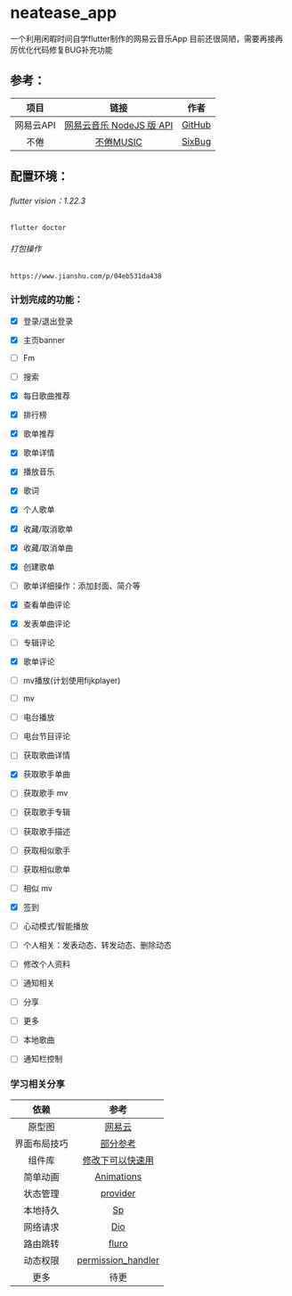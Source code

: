 # neatease_app

一个利用闲暇时间自学flutter制作的网易云音乐App
目前还很简陋，需要再接再厉优化代码修复BUG补充功能 

## 参考：

| 项目 | 链接 | 作者 |
| :-----: | :----: | :----: |
| 网易云API | [网易云音乐 NodeJS 版 API](https://binaryify.github.io/NeteaseCloudMusicApi/#/) | [GitHub](https://github.com/Binaryify/NeteaseCloudMusicApi) |
| 不倦 | [不倦MUSIC](https://github.com/2697a/bujuan-sixbugs) | [SixBug](https://github.com/2697a) | 

## 配置环境： 
###### flutter vision：1.22.3
```
flutter doctor
```

###### 打包操作
```
https://www.jianshu.com/p/04eb531da438
```


### 计划完成的功能：

- [x] 登录/退出登录
- [x] 主页banner
- [ ] Fm
- [ ] 搜索
- [x] 每日歌曲推荐
- [x] 排行榜
- [x] 歌单推荐
- [x] 歌单详情
- [x] 播放音乐
- [x] 歌词
- [x] 个人歌单
- [x] 收藏/取消歌单
- [x] 收藏/取消单曲
- [x] 创建歌单
- [ ] 歌单详细操作：添加封面、简介等
- [x] 查看单曲评论
- [X] 发表单曲评论
- [ ] 专辑评论
- [x] 歌单评论
- [ ] mv播放(计划使用fijkplayer)
- [ ] mv 
- [ ] 电台播放
- [ ] 电台节目评论
- [ ] 获取歌曲详情
- [X] 获取歌手单曲
- [ ] 获取歌手 mv
- [ ] 获取歌手专辑
- [ ] 获取歌手描述
- [ ] 获取相似歌手
- [ ] 获取相似歌单
- [ ] 相似 mv
- [x] 签到
- [ ] 心动模式/智能播放
- [ ] 个人相关：发表动态、转发动态、删除动态
- [ ] 修改个人资料
- [ ] 通知相关
- [ ] 分享
- [ ] 更多
- [ ] 本地歌曲
- [ ] 通知栏控制 
  

### 学习相关分享
| 依赖 | 参考 |  
| :-----: | :----: | 
|原型图|[网易云](https://www.xiaopiu.com/h5/byId?type=project&id=58e1d3a6770483bb5e710ae5&activePage=38)|
|界面布局技巧| [部分参考](https://www.jianshu.com/p/605610329656?utm_campaign=hugo)|
|组件库|[修改下可以快速用](https://mobile.51cto.com/ahot-622058.htm)|
| 简单动画| [Animations](https://www.jianshu.com/p/574171669896) |
| 状态管理 | [provider](https://book.flutterchina.club/chapter7/provider.html) | 
| 本地持久 | [Sp](https://www.jianshu.com/p/fa739667242a) | 
| 网络请求 | [Dio](https://blog.csdn.net/mqdxiaoxiao/article/details/102859897) | 
| 路由跳转 | [fluro](https://www.jianshu.com/p/1faaeaf4f3f7) | 
| 动态权限 | [permission_handler](https://www.uedbox.com/post/65424/) | 
| 更多 | 待更 | 


